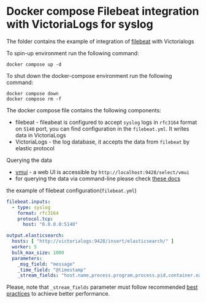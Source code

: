 # Docker compose Filebeat integration with VictoriaLogs for syslog

The folder contains the example of integration of [filebeat](https://www.elastic.co/guide/en/beats/filebeat/current/filebeat-overview.html) with Victorialogs

To spin-up environment  run the following command:
```
docker compose up -d 
```

To shut down the docker-compose environment run the following command:
```
docker compose down
docker compose rm -f
```

The docker compose file contains the following components:

* filebeat - fileabeat is configured to accept `syslog` logs in `rfc3164` format on `5140` port, you can find configuration in the `filebeat.yml`. It writes data in VictoriaLogs
* VictoriaLogs - the log database, it accepts the data from `filebeat` by elastic protocol

Querying the data

* [vmui](https://docs.victoriametrics.com/victorialogs/querying/#vmui) - a web UI is accessible by `http://localhost:9428/select/vmui`
* for querying the data via command-line please check [these docs](https://docs.victoriametrics.com/victorialogs/querying/#command-line)

the example of filebeat configuration(`filebeat.yml`)

```yaml
filebeat.inputs:
  - type: syslog
    format: rfc3164
    protocol.tcp:
      host: "0.0.0.0:5140"

output.elasticsearch:
  hosts: [ "http://victorialogs:9428/insert/elasticsearch/" ]
  worker: 5
  bulk_max_size: 1000
  parameters:
    _msg_field: "message"
    _time_field: "@timestamp"
    _stream_fields: "host.name,process.program,process.pid,container.name"
```

Please, note that `_stream_fields` parameter must follow recommended [best practices](https://docs.victoriametrics.com/victorialogs/keyconcepts/#stream-fields) to achieve better performance.
